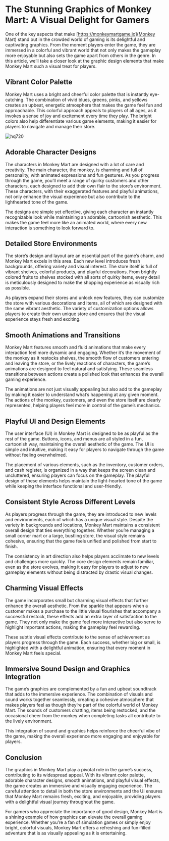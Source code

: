 # The Stunning Graphics of Monkey Mart: A Visual Delight for Gamers
One of the key aspects that make [https://monkeymartgame.io](Monkey Mart) stand out in the crowded world of gaming is its delightful and captivating graphics. From the moment players enter the game, they are immersed in a colorful and vibrant world that not only makes the gameplay more enjoyable but also sets the game apart from others in the genre. In this article, we’ll take a closer look at the graphic design elements that make Monkey Mart such a visual treat for players.

## Vibrant Color Palette
Monkey Mart uses a bright and cheerful color palette that is instantly eye-catching. The combination of vivid blues, greens, pinks, and yellows creates an upbeat, energetic atmosphere that makes the game feel fun and approachable. This colorful approach appeals to players of all ages, as it invokes a sense of joy and excitement every time they play. The bright colors also help differentiate various game elements, making it easier for players to navigate and manage their store.

![hq720](https://github.com/user-attachments/assets/67530f90-0b7c-44eb-a360-e699bc25183b)

## Adorable Character Designs
The characters in Monkey Mart are designed with a lot of care and creativity. The main character, the monkey, is charming and full of personality, with animated expressions and fun gestures. As you progress through the game, you’ll meet a range of quirky customers and other characters, each designed to add their own flair to the store’s environment. These characters, with their exaggerated features and playful animations, not only enhance the visual experience but also contribute to the lighthearted tone of the game.

The designs are simple yet effective, giving each character an instantly recognizable look while maintaining an adorable, cartoonish aesthetic. This makes the game feel more like an animated world, where every new interaction is something to look forward to.

## Detailed Store Environments
The store’s design and layout are an essential part of the game’s charm, and Monkey Mart excels in this area. Each new level introduces fresh backgrounds, offering variety and visual interest. The store itself is full of vibrant shelves, colorful products, and playful decorations. From brightly colored fruits to shelves stocked with all sorts of quirky items, every detail is meticulously designed to make the shopping experience as visually rich as possible.

As players expand their stores and unlock new features, they can customize the store with various decorations and items, all of which are designed with the same vibrant aesthetic. The variety of customization options allows players to create their own unique store and ensures that the visual experience stays fresh and exciting.

## Smooth Animations and Transitions
Monkey Mart features smooth and fluid animations that make every interaction feel more dynamic and engaging. Whether it’s the movement of the monkey as it restocks shelves, the smooth flow of customers entering and leaving the store, or the lively reactions of characters, the game’s animations are designed to feel natural and satisfying. These seamless transitions between actions create a polished look that enhances the overall gaming experience.

The animations are not just visually appealing but also add to the gameplay by making it easier to understand what’s happening at any given moment. The actions of the monkey, customers, and even the store itself are clearly represented, helping players feel more in control of the game’s mechanics.

## Playful UI and Design Elements
The user interface (UI) in Monkey Mart is designed to be as playful as the rest of the game. Buttons, icons, and menus are all styled in a fun, cartoonish way, maintaining the overall aesthetic of the game. The UI is simple and intuitive, making it easy for players to navigate through the game without feeling overwhelmed.

The placement of various elements, such as the inventory, customer orders, and cash register, is organized in a way that keeps the screen clean and uncluttered, ensuring players can focus on the gameplay. The playful design of these elements helps maintain the light-hearted tone of the game while keeping the interface functional and user-friendly.

## Consistent Style Across Different Levels
As players progress through the game, they are introduced to new levels and environments, each of which has a unique visual style. Despite the variety in backgrounds and locations, Monkey Mart maintains a consistent overall design that ties everything together. Whether you’re managing a small corner mart or a large, bustling store, the visual style remains cohesive, ensuring that the game feels unified and polished from start to finish.

The consistency in art direction also helps players acclimate to new levels and challenges more quickly. The core design elements remain familiar, even as the store evolves, making it easy for players to adjust to new gameplay elements without being distracted by drastic visual changes.

## Charming Visual Effects
The game incorporates small but charming visual effects that further enhance the overall aesthetic. From the sparkle that appears when a customer makes a purchase to the little visual flourishes that accompany a successful restock, these effects add an extra layer of satisfaction to the game. They not only make the game feel more interactive but also serve to highlight important actions, making the gameplay feel rewarding.

These subtle visual effects contribute to the sense of achievement as players progress through the game. Each success, whether big or small, is highlighted with a delightful animation, ensuring that every moment in Monkey Mart feels special.

## Immersive Sound Design and Graphics Integration
The game’s graphics are complemented by a fun and upbeat soundtrack that adds to the immersive experience. The combination of visuals and sound works together seamlessly, creating a cohesive atmosphere that makes players feel as though they’re part of the colorful world of Monkey Mart. The sounds of customers chatting, items being restocked, and the occasional cheer from the monkey when completing tasks all contribute to the lively environment.

This integration of sound and graphics helps reinforce the cheerful vibe of the game, making the overall experience more engaging and enjoyable for players.

## Conclusion
The graphics in Monkey Mart play a pivotal role in the game’s success, contributing to its widespread appeal. With its vibrant color palette, adorable character designs, smooth animations, and playful visual effects, the game creates an immersive and visually engaging experience. The careful attention to detail in both the store environments and the UI ensures that Monkey Mart remains fresh, exciting, and enjoyable, providing players with a delightful visual journey throughout the game.

For gamers who appreciate the importance of good design, Monkey Mart is a shining example of how graphics can elevate the overall gaming experience. Whether you’re a fan of simulation games or simply enjoy bright, colorful visuals, Monkey Mart offers a refreshing and fun-filled adventure that is as visually appealing as it is entertaining.

